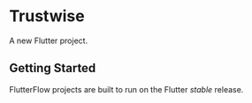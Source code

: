 # Trustwise

A new Flutter project.

## Getting Started

FlutterFlow projects are built to run on the Flutter _stable_ release.
